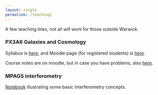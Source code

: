 ```yaml
---
layout: single
permalink: /teaching/
---
```


A few teaching links, not all will work for those outside Warwick.


### PX3A6 Galaxies and Cosmology


Syllabus is [here](https://courses.warwick.ac.uk/modules/2022/PX3A6-15), and Moodle page (for registered students) is [here](https://moodle.warwick.ac.uk/course/view.php?id=51170).

Course notes are on moodle, but in case you have problems, also 
[here](https://www.overleaf.com/read/rmqtkyckwkxc).

### MPAGS interferometry

[Notebook](https://warwick.ac.uk/fac/sci/physics/research/astro/local_info/mpags/interferometry.ipynb) illustrating some basic interferometry concepts.
